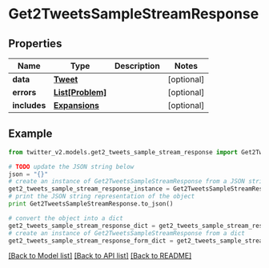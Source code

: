 # Get2TweetsSampleStreamResponse


## Properties
Name | Type | Description | Notes
------------ | ------------- | ------------- | -------------
**data** | [**Tweet**](Tweet.md) |  | [optional] 
**errors** | [**List[Problem]**](Problem.md) |  | [optional] 
**includes** | [**Expansions**](Expansions.md) |  | [optional] 

## Example

```python
from twitter_v2.models.get2_tweets_sample_stream_response import Get2TweetsSampleStreamResponse

# TODO update the JSON string below
json = "{}"
# create an instance of Get2TweetsSampleStreamResponse from a JSON string
get2_tweets_sample_stream_response_instance = Get2TweetsSampleStreamResponse.from_json(json)
# print the JSON string representation of the object
print Get2TweetsSampleStreamResponse.to_json()

# convert the object into a dict
get2_tweets_sample_stream_response_dict = get2_tweets_sample_stream_response_instance.to_dict()
# create an instance of Get2TweetsSampleStreamResponse from a dict
get2_tweets_sample_stream_response_form_dict = get2_tweets_sample_stream_response.from_dict(get2_tweets_sample_stream_response_dict)
```
[[Back to Model list]](../README.md#documentation-for-models) [[Back to API list]](../README.md#documentation-for-api-endpoints) [[Back to README]](../README.md)


